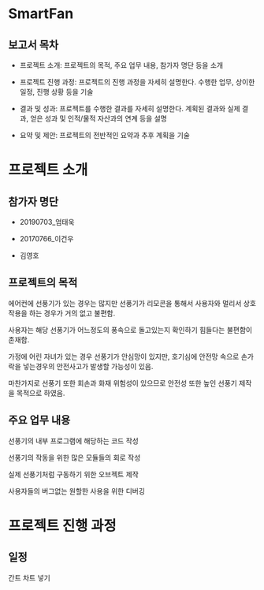 # SmartFan

## 보고서 목차

* 프로젝트 소개: 프로젝트의 목적, 주요 업무 내용, 참가자 명단 등을 소개

* 프로젝트 진행 과정: 프로젝트의 진행 과정을 자세히 설명한다. 수행한 업무, 상이한 일정, 진행 상황 등을 기술

* 결과 및 성과: 프로젝트를 수행한 결과를 자세히 설명한다. 계획된 결과와 실제 결과, 얻은 성과 및 인적/물적 자산과의 연계 등을 설명

* 요약 및 제안: 프로젝트의 전반적인 요약과 추후 계획을 기술

# 프로젝트 소개

## 참가자 명단

* 20190703_엄태욱

* 20170766_이건우

* 김영호

## 프로젝트의 목적

에어컨에 선풍기가 있는 경우는 많지만 선풍기가 리모콘을 통해서 사용자와 멀리서 상호 작용을 하는 경우가 거의 없고 불편함.

사용자는 해당 선풍기가 어느정도의 풍속으로 돌고있는지 확인하기 힘들다는 불편함이 존재함.

가정에 어린 자녀가 있는 경우 선풍기가 안심망이 있지만, 호기심에 안전망 속으로 손가락을 넣는경우의 안전사고가 발생할 가능성이 있음.

마찬가지로 선풍기 또한 회손과 화재 위험성이 있으므로 안전성 또한 높인 선풍기 제작을 목적으로 하였음.

## 주요 업무 내용

선풍기의 내부 프로그램에 해당하는 코드 작성

선풍기의 작동을 위한 많은 모듈들의 회로 작성 

실제 선풍기처럼 구동하기 위한 오브젝트 제작

사용자들의 버그없는 원할한 사용을 위한 디버깅

# 프로젝트 진행 과정

## 일정 

간트 차트 넣기

